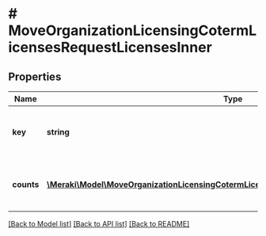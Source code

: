 # # MoveOrganizationLicensingCotermLicensesRequestLicensesInner

## Properties

Name | Type | Description | Notes
------------ | ------------- | ------------- | -------------
**key** | **string** | The license key to move counts from |
**counts** | [**\Meraki\Model\MoveOrganizationLicensingCotermLicensesRequestLicensesInnerCountsInner[]**](MoveOrganizationLicensingCotermLicensesRequestLicensesInnerCountsInner.md) | The counts to move from the license by model type |

[[Back to Model list]](../../README.md#models) [[Back to API list]](../../README.md#endpoints) [[Back to README]](../../README.md)
